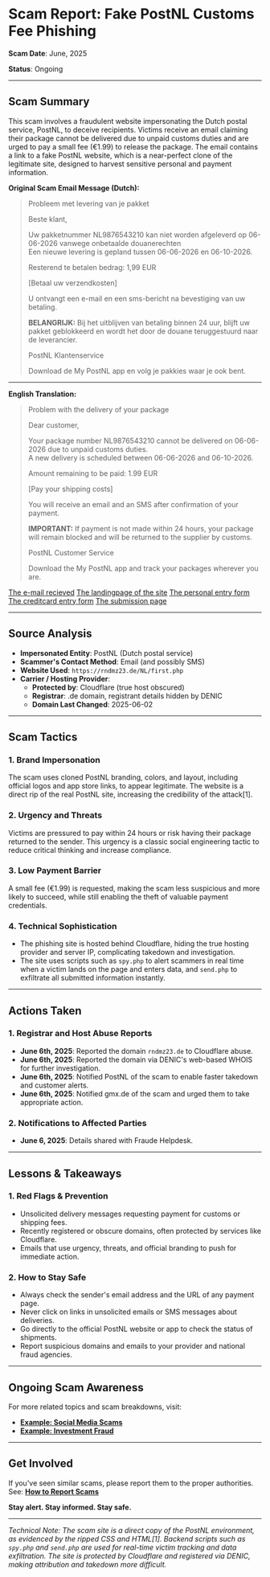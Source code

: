 # Scam Report: **Fake PostNL Customs Fee Phishing**

**Scam Date**: June, 2025

**Status**: Ongoing

---

## Scam Summary

This scam involves a fraudulent website impersonating the Dutch postal service, PostNL, to deceive recipients. Victims receive an email claiming their package cannot be delivered due to unpaid customs duties and are urged to pay a small fee (€1.99) to release the package. The email contains a link to a fake PostNL website, which is a near-perfect clone of the legitimate site, designed to harvest sensitive personal and payment information.

**Original Scam Email Message (Dutch):**
> Probleem met levering van je pakket  
>  
> Beste klant,  
>  
> Uw pakketnummer NL9876543210 kan niet worden afgeleverd op 06-06-2026 vanwege onbetaalde douanerechten  
> Een nieuwe levering is gepland tussen 06-06-2026 en 06-10-2026.  
>  
> Resterend te betalen bedrag: 1,99 EUR  
>  
> [Betaal uw verzendkosten]  
>  
> U ontvangt een e-mail en een sms-bericht na bevestiging van uw betaling.  
>  
> **BELANGRIJK:** Bij het uitblijven van betaling binnen 24 uur, blijft uw pakket geblokkeerd en wordt het door de douane teruggestuurd naar de leverancier.  
>  
> PostNL Klantenservice  
>  
> Download de My PostNL app en volg je pakkies waar je ook bent.

---

**English Translation:**
> Problem with the delivery of your package  
>  
> Dear customer,  
>  
> Your package number NL9876543210 cannot be delivered on 06-06-2026 due to unpaid customs duties.  
> A new delivery is scheduled between 06-06-2026 and 06-10-2026.  
>  
> Amount remaining to be paid: 1.99 EUR  
>  
> [Pay your shipping costs]  
>  
> You will receive an email and an SMS after confirmation of your payment.  
>  
> **IMPORTANT:** If payment is not made within 24 hours, your package will remain blocked and will be returned to the supplier by customs.  
>  
> PostNL Customer Service  
>  
> Download the My PostNL app and track your packages wherever you are.

[The e-mail recieved](https://github.com/ScamSleuth/ScamSleuth-Resource-Center/blob/main/rndmz23.de/email.png)
[The landingpage of the site](https://github.com/ScamSleuth/ScamSleuth-Resource-Center/blob/main/rndmz23.de/1-landingpage.jpeg)
[The personal entry form](https://github.com/ScamSleuth/ScamSleuth-Resource-Center/blob/main/rndmz23.de/2-personaldata_entry_form.jpeg)
[The creditcard entry form](https://github.com/ScamSleuth/ScamSleuth-Resource-Center/blob/main/rndmz23.de/3-creditcard_entry_form.jpeg)
[The submission page](https://github.com/ScamSleuth/ScamSleuth-Resource-Center/blob/main/rndmz23.de/4-submission_page.jpeg)

---

## Source Analysis

* **Impersonated Entity**: PostNL (Dutch postal service)
* **Scammer's Contact Method**: Email (and possibly SMS)
* **Website Used**: `https://rndmz23.de/NL/first.php`
* **Carrier / Hosting Provider**:
  * **Protected by**: Cloudflare (true host obscured)
  * **Registrar**: .de domain, registrant details hidden by DENIC
  * **Domain Last Changed**: 2025-06-02

---

## Scam Tactics

### 1. **Brand Impersonation**

The scam uses cloned PostNL branding, colors, and layout, including official logos and app store links, to appear legitimate. The website is a direct rip of the real PostNL site, increasing the credibility of the attack[1].

### 2. **Urgency and Threats**

Victims are pressured to pay within 24 hours or risk having their package returned to the sender. This urgency is a classic social engineering tactic to reduce critical thinking and increase compliance.

### 3. **Low Payment Barrier**

A small fee (€1.99) is requested, making the scam less suspicious and more likely to succeed, while still enabling the theft of valuable payment credentials.

### 4. **Technical Sophistication**

- The phishing site is hosted behind Cloudflare, hiding the true hosting provider and server IP, complicating takedown and investigation.
- The site uses scripts such as `spy.php` to alert scammers in real time when a victim lands on the page and enters data, and `send.php` to exfiltrate all submitted information instantly.

---

## Actions Taken

### 1. Registrar and Host Abuse Reports

* **June 6th, 2025**: Reported the domain `rndmz23.de` to Cloudflare abuse.
* **June 6th, 2025**: Reported the domain via DENIC's web-based WHOIS for further investigation.
* **June 6th, 2025**: Notified PostNL of the scam to enable faster takedown and customer alerts.
* **June 6th, 2025**: Notified gmx.de of the scam and urged them to take appropriate action.

### 2. Notifications to Affected Parties

* **June 6, 2025**: Details shared with Fraude Helpdesk.

---

## Lessons & Takeaways

### 1. Red Flags & Prevention

* Unsolicited delivery messages requesting payment for customs or shipping fees.
* Recently registered or obscure domains, often protected by services like Cloudflare.
* Emails that use urgency, threats, and official branding to push for immediate action.

### 2. How to Stay Safe

* Always check the sender's email address and the URL of any payment page.
* Never click on links in unsolicited emails or SMS messages about deliveries.
* Go directly to the official PostNL website or app to check the status of shipments.
* Report suspicious domains and emails to your provider and national fraud agencies.

---

## Ongoing Scam Awareness

For more related topics and scam breakdowns, visit:

* [**Example: Social Media Scams**](../General/SocialMediaScam.md)
* [**Example: Investment Fraud**](../General/InvestmentFraud.md)

---

## Get Involved

If you've seen similar scams, please report them to the proper authorities.
See: [**How to Report Scams**](../General/GetInvolved.md)

**Stay alert. Stay informed. Stay safe.**

---

*Technical Note: The scam site is a direct copy of the PostNL environment, as evidenced by the ripped CSS and HTML[1]. Backend scripts such as `spy.php` and `send.php` are used for real-time victim tracking and data exfiltration. The site is protected by Cloudflare and registered via DENIC, making attribution and takedown more difficult.*
